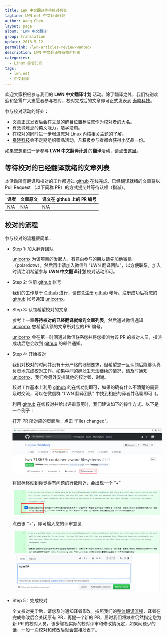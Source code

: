 ```yaml
---
title: LWN 中文翻译等待校对列表
tagline: LWN.net 中文翻译计划
author: Wang Chen
layout: page
album: 'LWN 中文翻译'
group: translation
update: 2018-5-12
permalink: /lwn-articles-review-wanted/
description: LWN 中文翻译等待校对列表
categories:
  - Linux 综合知识
tags:
  - lwn.net
  - 中文翻译
---
```


欢迎大家积极参与我们的 **LWN 中文翻译计划** 活动。除了翻译之外，我们特别欢迎和急需广大志愿者参与校对，校对完成后的文章即可正式发表到 [泰晓科技][1]。

参与校对活动的好处：
- 文章正式发表后会在文章的醒目位置标注您作为校对者的大名。
- 有效锻炼您的英文能力，活学活用。
- 在校对的同时进一步增进您对 Linux 内核相关主题的了解。
- [泰晓科技][1]会不定期组织赠品活动，凡积极参与者都会获得小奖品一份。

如果您想更进一步参与 **LWN 中文翻译计划** 的**翻译**活动，请点击[这里][5]。

## **等待校对的已经翻译就绪的文章列表**

本活动所有翻译和校对的工作都通过 [github][3] 在线完成，已经翻译就绪的文章将以 Pull Request （以下简称 PR）的方式提交并等待认领（指派）。

|译者|文章原文|译文在 github 上的 PR 编号|
|----|--------|--------------------------|
|N/A |N/A     |N/A|


## 校对的流程

参与校对的流程很简单：

- Step 1: 加入翻译团队

	[unicornx][2] 为该项目的发起人，有意向参与的朋友请先加他微信（polardotw），然后再申请加入微信群 "LWN 翻译团队"，以方便联系，加入时请注明希望参与 **LWN 中文翻译计划** 校对活动即可。

- Step 2: 注册 [github][3] 帐号

	我们的工作基于 [Github][3] 进行，请首先注册 [github][3] 帐号。注册成功后将您的 [github][3] 帐号通知 [unicornx][2]。
 
- Step 3: 认领希望校对的文章

	参考上一章**等待校对的已经翻译就绪的文章列表**，然后通过微信通知 [unicornx][2] 您希望认领的文章所对应的 PR 编号。
	
	[unicornx][2] 会在第一时间通过微信联系您并将您指派为该 PR 的校对人员，指派成功后您会收到 [github][3] 的邮件通知。

- Step 4: 开始校对

	我们对校对的时间并没有十分严格的限制要求，但希望您一旦认领后能够认真负责地完成校对工作。如果中间的确发生无法继续的情况，请及时通知 [unicornx][2]，我们会另外安排其他的校对者，谢谢。

	校对工作基本上利用 [github][3] 的在线功能即可，如果的确有什么不清楚的需要及时交流，可以在微信群 "LWN 翻译团队" 中找到相应的译者并私聊即可 :)。

	利用 [github][3] 在线校对并给出评审意见时，我们建议如下的操作方式。以下是一个例子：

	打开 PR 所对应的页面后，点击 “Files changed”。

	![](/wp-content/uploads/2018/05/lwn-review-step4-1.png)

	将鼠标移动到你觉得有问题的行数附近，会出现一个 “+” 

	![](/wp-content/uploads/2018/05/lwn-review-step4-2.png)

	点击该 “+”，即可输入您的评审意见

	![](/wp-content/uploads/2018/05/lwn-review-step4-3.png)

- Step 5：完成校对

	全文校对完毕后，请您及时通知译者修改。按照我们的[整体翻译流程][5]，译者在完成修改后会关闭原有 PR，再提一个新的 PR，届时我们将缺省仍然指定您为新 PR 的校对人员。该步骤视实际的校对评审和修改情况定，如果问题少的话，一般一次校对和修改后就会直接发表了。

[1]: http://tinylab.org
[2]: https://github.com/unicornx
[3]: https://github.com
[4]: https://github.com/tinyclub/tinylab.org/pulls
[5]: /lwn
